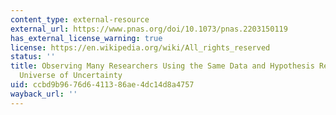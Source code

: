 ```yaml
---
content_type: external-resource
external_url: https://www.pnas.org/doi/10.1073/pnas.2203150119
has_external_license_warning: true
license: https://en.wikipedia.org/wiki/All_rights_reserved
status: ''
title: Observing Many Researchers Using the Same Data and Hypothesis Reveals a Hidden
  Universe of Uncertainty
uid: ccbd9b96-76d6-4113-86ae-4dc14d8a4757
wayback_url: ''
---
```

